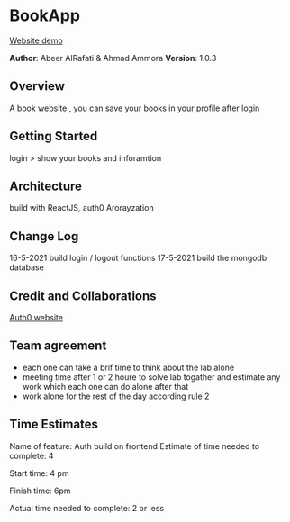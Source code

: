 # BookApp
[Website demo](https://elastic-tesla-cf5ae5.netlify.app/)

**Author**: Abeer AlRafati & Ahmad Ammora
**Version**: 1.0.3 

## Overview
A book website , you can save your books in your profile after login 

## Getting Started

login > show your books and inforamtion

## Architecture

build with ReactJS, auth0 Arorayzation
## Change Log

16-5-2021 build login / logout functions
17-5-2021 build the mongodb database
## Credit and Collaborations
[Auth0 website](https://manage.auth0.com/dashboard/eu/dev-cqm7eiho/)


## Team agreement
- each one can take a brif time to think about the lab alone
- meeting time after 1 or 2 houre to solve lab togather and estimate any work which each one can do alone after that
- work alone for the rest of the day according rule 2
## Time Estimates
Name of feature: Auth build on frontend
Estimate of time needed to complete: 4

Start time: 4 pm 

Finish time: 6pm 

Actual time needed to complete: 2 or less


